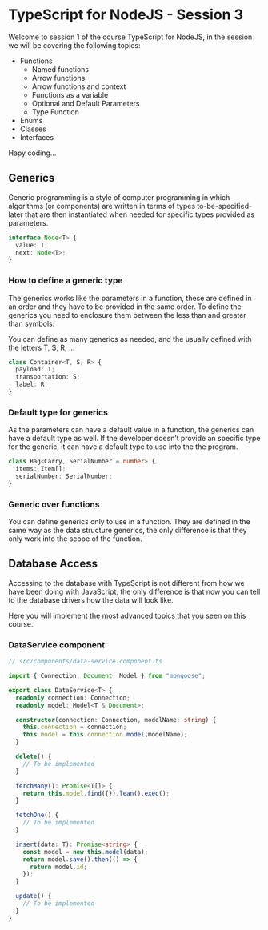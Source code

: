 # TypeScript for NodeJS - Session 3

Welcome to session 1 of the course TypeScript for NodeJS, in the session we will be covering the following topics:

* Functions
  * Named functions
  * Arrow functions
  * Arrow functions and context
  * Functions as a variable
  * Optional and Default Parameters
  * Type Function
* Enums
* Classes
* Interfaces

Hapy coding...

## Generics

Generic programming is a style of computer programming in which algorithms (or components) are written in terms of types to-be-specified-later that are then instantiated when needed for specific types provided as parameters.

```typescript
interface Node<T> {
  value: T;
  next: Node<T>;
}
```

### How to define a generic type

The generics works like the parameters in a function, these are defined in an order and they have to be provided in the same order. To define the generics you need to enclosure them between the less than and greater than symbols.

You can define as many generics as needed, and the usually defined with the letters T, S, R, ...

```typescript
class Container<T, S, R> {
  payload: T;
  transportation: S;
  label: R;
}
```


### Default type for generics

As the parameters can have a default value in a function, the generics can have a default type as well. If the developer doesn’t provide an specific type for the generic, it can have a default type to use into the the program.

```typescript
class Bag<Carry, SerialNumber = number> {
  items: Item[];
  serialNumber: SerialNumber;
}
```

### Generic over functions

You can define generics only to use in a function. They are defined in the same way as the data structure generics, the only difference is that they only work into the scope of the function.

## Database Access

Accessing to the database with TypeScript is not different from how we have been doing with JavaScript, the only difference is that now you can tell to the database drivers how the data will look like.

Here you will implement the most advanced topics that you seen on this course.

### DataService component

```typescript
// src/components/data-service.component.ts

import { Connection, Document, Model } from "mongoose";

export class DataService<T> {
  readonly connection: Connection;
  readonly model: Model<T & Document>;

  constructor(connection: Connection, modelName: string) {
    this.connection = connection;
    this.model = this.connection.model(modelName);
  }

  delete() {
    // To be implemented
  }

  ferchMany(): Promise<T[]> {
    return this.model.find({}).lean().exec();
  }

  fetchOne() {
    // To be implemented
  }

  insert(data: T): Promise<string> {
    const model = new this.model(data);
    return model.save().then(() => {
      return model.id;
    });
  }

  update() {
    // To be implemented
  }
}
```
